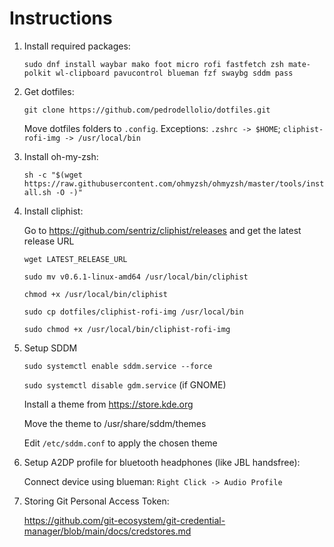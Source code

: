 # Instructions
1. Install required packages:

   `sudo dnf install waybar mako foot micro rofi fastfetch zsh mate-polkit wl-clipboard pavucontrol blueman fzf swaybg sddm pass`

2. Get dotfiles:

   `git clone https://github.com/pedrodellolio/dotfiles.git`
   
    Move dotfiles folders to `.config`. Exceptions: `.zshrc -> $HOME`; `cliphist-rofi-img -> /usr/local/bin`

3. Install oh-my-zsh:
   
   `sh -c "$(wget https://raw.githubusercontent.com/ohmyzsh/ohmyzsh/master/tools/install.sh -O -)"`

4. Install cliphist:

   Go to https://github.com/sentriz/cliphist/releases and get the latest release URL

   `wget LATEST_RELEASE_URL`
   
    `sudo mv v0.6.1-linux-amd64 /usr/local/bin/cliphist`
   
    `chmod +x /usr/local/bin/cliphist`
   
    `sudo cp dotfiles/cliphist-rofi-img /usr/local/bin`
   
    `sudo chmod +x /usr/local/bin/cliphist-rofi-img`
5. Setup SDDM

     `sudo systemctl enable sddm.service --force`
   
      `sudo systemctl disable gdm.service` (if GNOME)

      Install a theme from https://store.kde.org

      Move the theme to /usr/share/sddm/themes

      Edit `/etc/sddm.conf` to apply the chosen theme
   
7. Setup A2DP profile for bluetooth headphones (like JBL handsfree):

   Connect device using blueman: `Right Click -> Audio Profile`
   
8. Storing Git Personal Access Token:

    https://github.com/git-ecosystem/git-credential-manager/blob/main/docs/credstores.md

